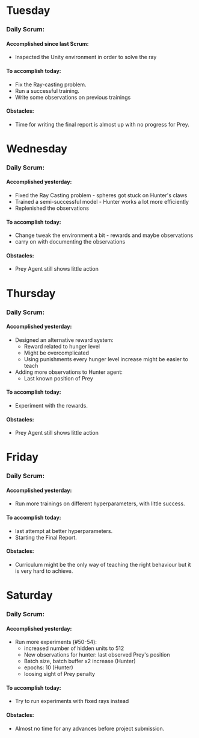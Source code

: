 # Tuesday
### Daily Scrum:
#### Accomplished since last Scrum:
- Inspected the Unity environment in order to solve the ray
#### To accomplish today:
- Fix the Ray-casting problem.
- Run a successful training.
- Write some observations on previous trainings
#### Obstacles:
- Time for writing the final report is almost up with no progress for Prey.
# Wednesday
### Daily Scrum:
#### Accomplished yesterday:
- Fixed the Ray Casting problem - spheres got stuck on Hunter's claws
- Trained a semi-successful model - Hunter works a lot more efficiently
- Replenished the observations
#### To accomplish today:
- Change tweak the environment a bit - rewards and maybe observations
- carry on with documenting the observations
#### Obstacles:
- Prey Agent still shows little action
# Thursday
### Daily Scrum:
#### Accomplished yesterday:
- Designed an alternative reward system:
	- Reward related to hunger level
	- Might be overcomplicated
	- Using punishments every hunger level increase might be easier to teach
- Adding more observations to Hunter agent:
	- Last known position of Prey
#### To accomplish today:
- Experiment with the rewards.
#### Obstacles:
- Prey Agent still shows little action
# Friday
### Daily Scrum:
#### Accomplished yesterday:
- Run more trainings on different hyperparameters, with little success.
#### To accomplish today:
- last attempt at better hyperparameters.
- Starting the Final Report.
#### Obstacles:
- Curriculum might be the only way of teaching the right behaviour but it is very hard to achieve.
# Saturday
### Daily Scrum:
#### Accomplished yesterday:
- Run more experiments (#50-54):
	- increased number of hidden units to 512
	- New observations for hunter: last observed Prey's position
	- Batch size, batch buffer x2 increase (Hunter)
	- epochs: 10 (Hunter)
	- loosing sight of Prey penalty
#### To accomplish today:
- Try to run experiments with fixed rays instead
#### Obstacles:
- Almost no time for any advances before project submission.